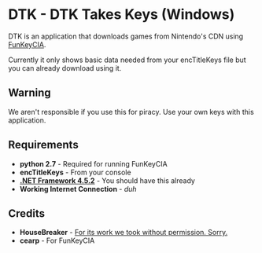 # DTK - DTK Takes Keys (Windows)
DTK is an application that downloads games from Nintendo's CDN using [FunKeyCIA](http://gbatemp.net/threads/release-funkeycia-make-good-cias-from-eshop-content-no-tickets-needed.423025/).

Currently it only shows basic data needed from your encTitleKeys file but you can already download using it.

## Warning
We aren't responsible if you use this for piracy. Use your own keys with this application.

## Requirements
* **python 2.7** - Required for running FunKeyCIA
* **encTitleKeys** - From your console
* [**.NET Framework 4.5.2**](https://www.microsoft.com/en-us/download/details.aspx?id=42642) - You should have this already
* **Working Internet Connection** - *duh*

## Credits
* **HouseBreaker** - [For its work we took without permission. Sorry.](https://github.com/HouseBreaker/NintendoCDN-TicketParser)
* **cearp** - For FunKeyCIA
